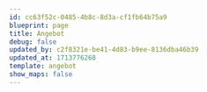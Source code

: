 ```yaml
---
id: cc63f52c-0485-4b8c-8d3a-cf1fb64b75a9
blueprint: page
title: Angebot
debug: false
updated_by: c2f8321e-be41-4d83-b9ee-8136dba46b39
updated_at: 1713776268
template: angebot
show_maps: false
---
```

